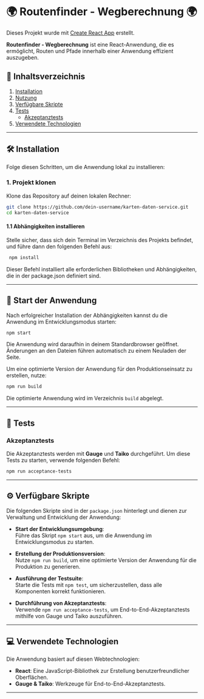 
# 🌍 Routenfinder - Wegberechnung 🌍

Dieses Projekt wurde mit [Create React App](https://github.com/facebook/create-react-app) erstellt.

**Routenfinder - Wegberechnung** ist eine React-Anwendung, die es ermöglicht, Routen und Pfade innerhalb einer Anwendung effizient auszugeben.

## 📑 Inhaltsverzeichnis

1. [Installation](#installation)
2. [Nutzung](#nutzung)
3. [Verfügbare Skripte](#verfügbare-skripte)
4. [Tests](#tests)
    - [Akzeptanztests](#akzeptanztests)
5. [Verwendete Technologien](#verwendete-technologien)

---

## 🛠️ Installation
Folge diesen Schritten, um die Anwendung lokal zu installieren:

### 1. **Projekt klonen**
Klone das Repository auf deinen lokalen Rechner:
   ```bash
   git clone https://github.com/dein-username/karten-daten-service.git
   cd karten-daten-service
   ```
#### 1.1 **Abhängigkeiten installieren**

Stelle sicher, dass sich dein Terminal im Verzeichnis des Projekts befindet, und führe dann den folgenden Befehl aus:
   ```bash
    npm install
   ```
Dieser Befehl installiert alle erforderlichen Bibliotheken und Abhängigkeiten, die in der package.json definiert sind.

---

## 🚀 **Start der Anwendung**
Nach erfolgreicher Installation der Abhängigkeiten kannst du die Anwendung im Entwicklungsmodus starten:

```bash
npm start
```

Die Anwendung wird daraufhin in deinem Standardbrowser geöffnet. Änderungen an den Dateien führen automatisch zu einem Neuladen der Seite.

Um eine optimierte Version der Anwendung für den Produktionseinsatz zu erstellen, nutze:

```bash
npm run build
```

Die optimierte Anwendung wird im Verzeichnis `build` abgelegt.

---

## 🔧 Tests
### Akzeptanztests

Die Akzeptanztests werden mit **Gauge** und **Taiko** durchgeführt. Um diese Tests zu starten, verwende folgenden Befehl:

```bash
npm run acceptance-tests
```

---

## ⚙️ Verfügbare Skripte
Die folgenden Skripte sind in der `package.json` hinterlegt und dienen zur Verwaltung und Entwicklung der Anwendung:

- **Start der Entwicklungsumgebung**:  
  Führe das Skript `npm start` aus, um die Anwendung im Entwicklungsmodus zu starten.

- **Erstellung der Produktionsversion**:  
  Nutze `npm run build`, um eine optimierte Version der Anwendung für die Produktion zu generieren.

- **Ausführung der Testsuite**:  
  Starte die Tests mit `npm test`, um sicherzustellen, dass alle Komponenten korrekt funktionieren.

- **Durchführung von Akzeptanztests**:  
  Verwende `npm run acceptance-tests`, um End-to-End-Akzeptanztests mithilfe von Gauge und Taiko auszuführen.


---

## 💻 Verwendete Technologien
Die Anwendung basiert auf diesen Webtechnologien:

- **React**: Eine JavaScript-Bibliothek zur Erstellung benutzerfreundlicher Oberflächen.
- **Gauge & Taiko**: Werkzeuge für End-to-End-Akzeptanztests.

---
